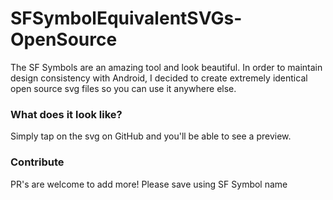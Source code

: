 # SFSymbolEquivalentSVGs-OpenSource
The SF Symbols are an amazing tool and look beautiful. In order to maintain design consistency with Android, I decided to create extremely identical open source svg files so you can use it anywhere else. 

### What does it look like?

Simply tap on the svg on GitHub and you'll be able to see a preview.

### Contribute

PR's are welcome to add more! Please save using SF Symbol name
